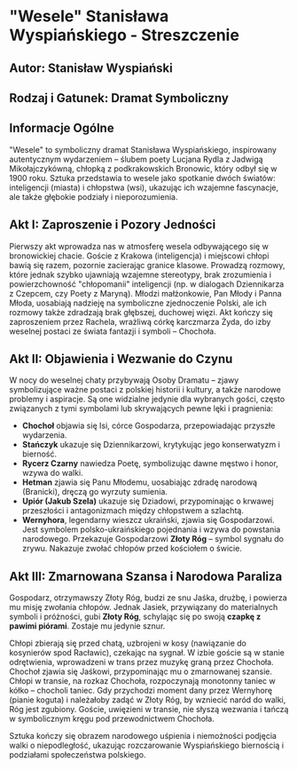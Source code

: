 # "Wesele" Stanisława Wyspiańskiego - Streszczenie

## Autor: Stanisław Wyspiański
## Rodzaj i Gatunek: Dramat Symboliczny

## Informacje Ogólne

"Wesele" to symboliczny dramat Stanisława Wyspiańskiego, inspirowany autentycznym wydarzeniem – ślubem poety Lucjana Rydla z Jadwigą Mikołajczykówną, chłopką z podkrakowskich Bronowic, który odbył się w 1900 roku. Sztuka przedstawia to wesele jako spotkanie dwóch światów: inteligencji (miasta) i chłopstwa (wsi), ukazując ich wzajemne fascynacje, ale także głębokie podziały i nieporozumienia.

## Akt I: Zaproszenie i Pozory Jedności

Pierwszy akt wprowadza nas w atmosferę wesela odbywającego się w bronowickiej chacie. Goście z Krakowa (inteligencja) i miejscowi chłopi bawią się razem, pozornie zacierając granice klasowe. Prowadzą rozmowy, które jednak szybko ujawniają wzajemne stereotypy, brak zrozumienia i powierzchowność "chłopomanii" inteligencji (np. w dialogach Dziennikarza z Czepcem, czy Poety z Maryną). Młodzi małżonkowie, Pan Młody i Panna Młoda, uosabiają nadzieję na symboliczne zjednoczenie Polski, ale ich rozmowy także zdradzają brak głębszej, duchowej więzi. Akt kończy się zaproszeniem przez Rachela, wrażliwą córkę karczmarza Żyda, do izby weselnej postaci ze świata fantazji i symboli – Chochoła.

## Akt II: Objawienia i Wezwanie do Czynu

W nocy do weselnej chaty przybywają Osoby Dramatu – zjawy symbolizujące ważne postaci z polskiej historii i kultury, a także narodowe problemy i aspiracje. Są one widzialne jedynie dla wybranych gości, często związanych z tymi symbolami lub skrywających pewne lęki i pragnienia:
*   **Chochoł** objawia się Isi, córce Gospodarza, przepowiadając przyszłe wydarzenia.
*   **Stańczyk** ukazuje się Dziennikarzowi, krytykując jego konserwatyzm i bierność.
*   **Rycerz Czarny** nawiedza Poetę, symbolizując dawne męstwo i honor, wzywa do walki.
*   **Hetman** zjawia się Panu Młodemu, uosabiając zdradę narodową (Branicki), dręczą go wyrzuty sumienia.
*   **Upiór (Jakub Szela)** ukazuje się Dziadowi, przypominając o krwawej przeszłości i antagonizmach między chłopstwem a szlachtą.
*   **Wernyhora**, legendarny wieszcz ukraiński, zjawia się Gospodarzowi. Jest symbolem polsko-ukraińskiego pojednania i wzywa do powstania narodowego. Przekazuje Gospodarzowi **Złoty Róg** – symbol sygnału do zrywu. Nakazuje zwołać chłopów przed kościołem o świcie.

## Akt III: Zmarnowana Szansa i Narodowa Paraliza

Gospodarz, otrzymawszy Złoty Róg, budzi ze snu Jaśka, drużbę, i powierza mu misję zwołania chłopów. Jednak Jasiek, przywiązany do materialnych symboli i próżności, gubi **Złoty Róg**, schylając się po swoją **czapkę z pawimi piórami**. Zostaje mu jedynie sznur.

Chłopi zbierają się przed chatą, uzbrojeni w kosy (nawiązanie do kosynierów spod Racławic), czekając na sygnał. W izbie goście są w stanie odrętwienia, wprowadzeni w trans przez muzykę graną przez Chochoła. Chochoł zjawia się Jaśkowi, przypominając mu o zmarnowanej szansie. Chłopi w transie, na rozkaz Chochoła, rozpoczynają monotonny taniec w kółko – chocholi taniec. Gdy przychodzi moment dany przez Wernyhorę (pianie koguta) i należałoby zadąć w Złoty Róg, by wzniecić naród do walki, Róg jest zgubiony. Goście, uwięzieni w transie, nie słyszą wezwania i tańczą w symbolicznym kręgu pod przewodnictwem Chochoła.

Sztuka kończy się obrazem narodowego uśpienia i niemożności podjęcia walki o niepodległość, ukazując rozczarowanie Wyspiańskiego biernością i podziałami społeczeństwa polskiego.
